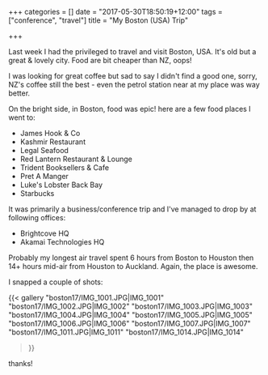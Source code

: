+++
categories = []
date = "2017-05-30T18:50:19+12:00"
tags = ["conference", "travel"]
title = "My Boston (USA) Trip"

+++

Last week I had the privileged to travel and visit Boston, USA. It's old but a great & lovely city. Food are bit cheaper than NZ, oops!

I was looking for great coffee but sad to say I didn't find a good one, sorry, NZ's coffee still the best - even the petrol station near at my place was way better.

On the bright side, in Boston, food was epic! here are a few food places I went to:

* James Hook & Co
* Kashmir Restaurant
* Legal Seafood
* Red Lantern Restaurant & Lounge
* Trident Booksellers & Cafe
* Pret A Manger
* Luke's Lobster Back Bay
* Starbucks

It was primarily a business/conference trip and I've managed to drop by at following offices:

* Brightcove HQ
* Akamai Technologies HQ

Probably my longest air travel spent 6 hours from Boston to Houston then 14+ hours mid-air from Houston to Auckland. Again, the place is awesome.

I snapped a couple of shots:

{{< gallery
  "boston17/IMG_1001.JPG|IMG_1001"
  "boston17/IMG_1002.JPG|IMG_1002"
  "boston17/IMG_1003.JPG|IMG_1003"
  "boston17/IMG_1004.JPG|IMG_1004"
  "boston17/IMG_1005.JPG|IMG_1005"
  "boston17/IMG_1006.JPG|IMG_1006"
  "boston17/IMG_1007.JPG|IMG_1007"
  "boston17/IMG_1011.JPG|IMG_1011"
  "boston17/IMG_1014.JPG|IMG_1014"
>}}

thanks!